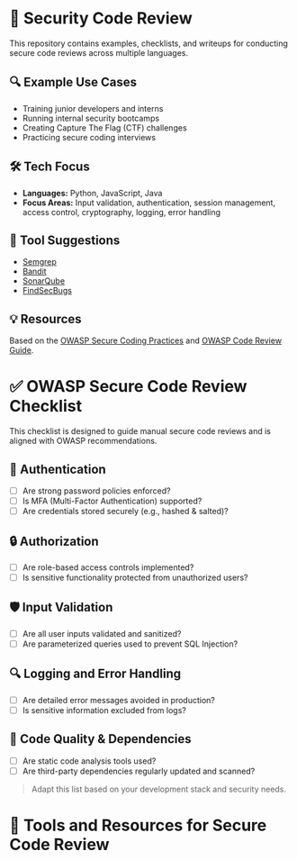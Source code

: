 # 🔐 Security Code Review

This repository contains examples, checklists, and writeups for conducting secure code reviews across multiple languages.

## 🔍 Example Use Cases

- Training junior developers and interns
- Running internal security bootcamps
- Creating Capture The Flag (CTF) challenges
- Practicing secure coding interviews

## 🛠️ Tech Focus

- **Languages:** Python, JavaScript, Java
- **Focus Areas:** Input validation, authentication, session management, access control, cryptography, logging, error handling

## 🧰 Tool Suggestions

- [Semgrep](https://semgrep.dev)
- [Bandit](https://github.com/PyCQA/bandit)
- [SonarQube](https://www.sonarqube.org)
- [FindSecBugs](https://find-sec-bugs.github.io)

## 💡 Resources

Based on the [OWASP Secure Coding Practices](https://owasp.org/www-project-secure-coding-practices-quick-reference-guide/) and [OWASP Code Review Guide](https://owasp.org/www-project-code-review/).

# ✅ OWASP Secure Code Review Checklist

This checklist is designed to guide manual secure code reviews and is aligned with OWASP recommendations.

## 🔐 Authentication

- [ ] Are strong password policies enforced?
- [ ] Is MFA (Multi-Factor Authentication) supported?
- [ ] Are credentials stored securely (e.g., hashed & salted)?

## 🔒 Authorization

- [ ] Are role-based access controls implemented?
- [ ] Is sensitive functionality protected from unauthorized users?

## 🛡️ Input Validation

- [ ] Are all user inputs validated and sanitized?
- [ ] Are parameterized queries used to prevent SQL Injection?

## 🔍 Logging and Error Handling

- [ ] Are detailed error messages avoided in production?
- [ ] Is sensitive information excluded from logs?

## 🧪 Code Quality & Dependencies

- [ ] Are static code analysis tools used?
- [ ] Are third-party dependencies regularly updated and scanned?

> Adapt this list based on your development stack and security needs.

# 🧰 Tools and Resources for Secure Code Review
